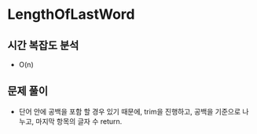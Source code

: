 ##
# LengthOfLastWord

## 시간 복잡도 분석
  - O(n)
  
## 문제 풀이
  - 단어 안에 공백을 포함 할 경우 있기 때문에, trim을 진행하고, 공백을 기준으로 나누고, 마지막 항목의 글자 수 return.
